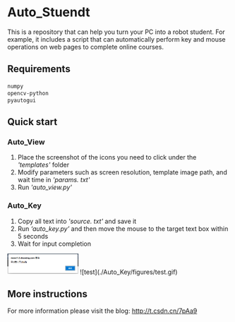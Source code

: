 # Auto_Stuendt
This is a repository that can help you turn your PC into a robot student. For example, it includes a script that can automatically perform key and mouse operations on web pages to complete online courses.

## Requirements
```
numpy
opencv-python
pyautogui
```

## Quick start
### Auto_View
1. Place the screenshot of the icons you need to click under the *'templates'* folder
2. Modify parameters such as screen resolution, template image path, and wait time in *'params. txt'*
3. Run *'auto_view.py'*

### Auto_Key
1. Copy all text into *'source. txt'* and save it
2. Run *‘auto_key.py’* and then move the mouse to the target text box within 5 seconds
3. Wait for input completion  
<img src="./Auto_Key/figures/barrier.png" alt="barrier" style="zoom:35%;" />  
![test](./Auto_Key/figures/test.gif)

## More instructions
For more information please visit the blog: http://t.csdn.cn/7pAa9
